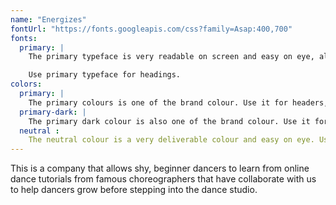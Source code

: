 ```yaml
---
name: "Energizes"
fontUrl: "https://fonts.googleapis.com/css?family=Asap:400,700"
fonts:
  primary: |
    The primary typeface is very readable on screen and easy on eye, also gives clear information to visitors to websites.

    Use primary typeface for headings.
colors:
  primary: |
    The primary colours is one of the brand colour. Use it for headers, footer, and emphasis only when background is not white.
  primary-dark: |
    The primary dark colour is also one of the brand colour. Use it for headers, footers, emphasis and links.
  neutral :
    The neutral colour is a very deliverable colour and easy on eye. Use it for body copy.
---
```


This is a company that allows shy, beginner dancers to learn from online dance tutorials from famous choreographers that have collaborate with us to help dancers grow before stepping into the dance studio.
